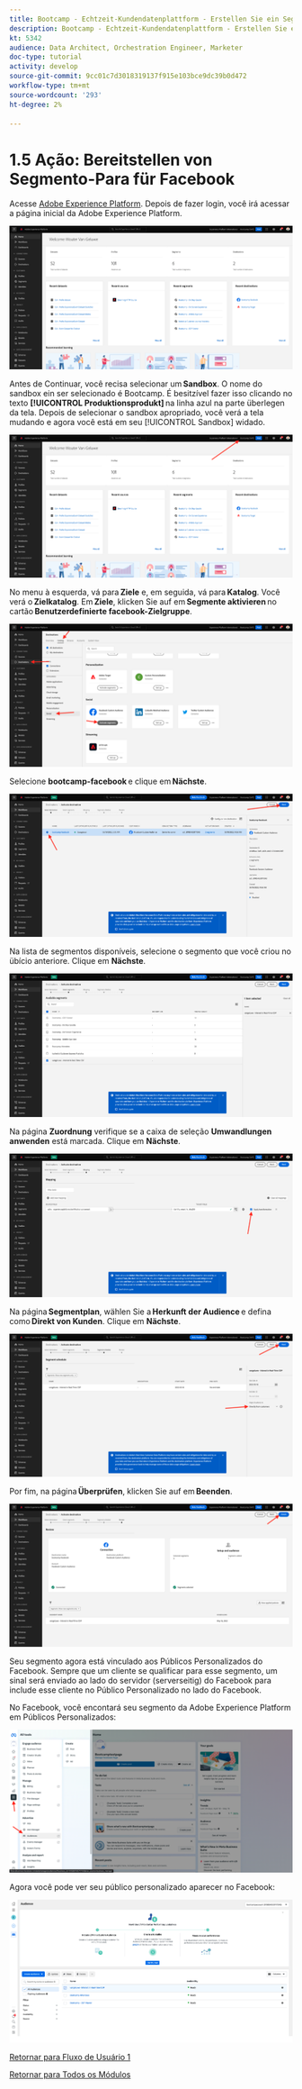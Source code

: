 ```yaml
---
title: Bootcamp - Echtzeit-Kundendatenplattform - Erstellen Sie ein Segment und ergreifen Sie Maßnahmen - Senden Sie Ihr Segment an DV360 - Brasilien
description: Bootcamp - Echtzeit-Kundendatenplattform - Erstellen Sie ein Segment und ergreifen Sie Maßnahmen - Senden Sie Ihr Segment an DV360 - Brasilien
kt: 5342
audience: Data Architect, Orchestration Engineer, Marketer
doc-type: tutorial
activity: develop
source-git-commit: 9cc01c7d3018319137f915e103bce9dc39b0d472
workflow-type: tm+mt
source-wordcount: '293'
ht-degree: 2%

---
```


# 1.5 Ação: Bereitstellen von Segmento-Para für Facebook

Acesse [Adobe Experience Platform](https://experience.adobe.com/platform). Depois de fazer login, você irá acessar a página inicial da Adobe Experience Platform.

![Datenaufnahme](./images/home.png)

Antes de Continuar, você recisa selecionar um **Sandbox**. O nome do sandbox ein ser selecionado é Bootcamp. É besitzível fazer isso clicando no texto **[!UICONTROL Produktionsprodukt]** na linha azul na parte überlegen da tela. Depois de selecionar o sandbox apropriado, você verá a tela mudando e agora você está em seu [!UICONTROL Sandbox] widado.

![Datenaufnahme](./images/sb1.png)

No menu à esquerda, vá para **Ziele** e, em seguida, vá para **Katalog**. Você verá o **Zielkatalog**. Em **Ziele**, klicken Sie auf em **Segmente aktivieren** no cartão **Benutzerdefinierte facebook-Zielgruppe**.

![RTCDP](./images/rtcdpgoogleseg.png)

Selecione **bootcamp-facebook** e clique em **Nächste**.

![RTCDP](./images/rtcdpcreatedest2.png)

Na lista de segmentos disponíveis, selecione o segmento que você criou no übício anteriore. Clique em **Nächste**.

![RTCDP](./images/rtcdpcreatedest3.png)

Na página **Zuordnung** verifique se a caixa de seleção **Umwandlungen anwenden** está marcada. Clique em **Nächste**.

![RTCDP](./images/rtcdpcreatedest4a.png)

Na página **Segmentplan**, wählen Sie a **Herkunft der Audience** e defina como **Direkt von Kunden**. Clique em **Nächste**.

![RTCDP](./images/rtcdpcreatedest4.png)

Por fim, na página **Überprüfen**, klicken Sie auf em **Beenden**.

![RTCDP](./images/rtcdpcreatedest5.png)

Seu segmento agora está vinculado aos Públicos Personalizados do Facebook. Sempre que um cliente se qualificar para esse segmento, um sinal será enviado ao lado do servidor (serverseitig) do Facebook para include esse cliente no Público Personalizado no lado do Facebook.

No Facebook, você encontará seu segmento da Adobe Experience Platform em Públicos Personalizados:

![RTCDP](./images/rtcdpcreatedest5b.png)

Agora você pode ver seu público personalizado aparecer no Facebook:

![RTCDP](./images/rtcdpcreatedest5a.png)

[Retornar para Fluxo de Usuário 1](./uc1.md)

[Retornar para Todos os Módulos](../../overview.md)
